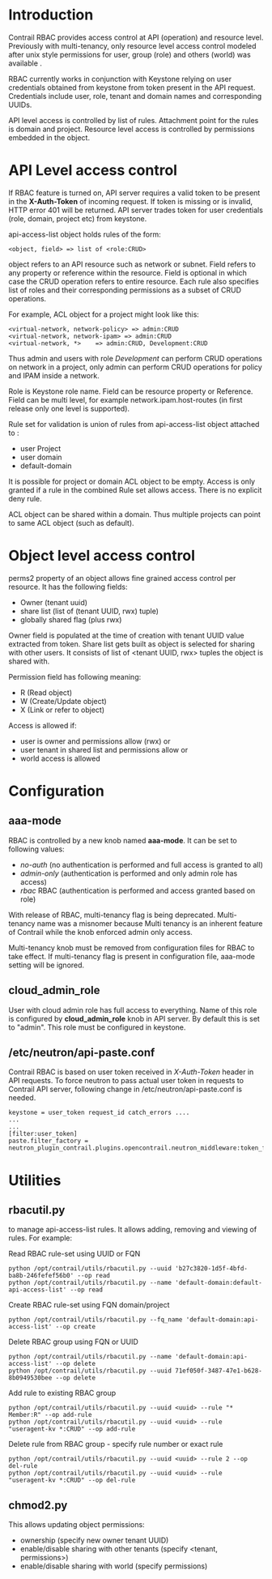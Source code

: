 # Introduction

Contrail RBAC provides access control at API (operation) and resource level. Previously with multi-tenancy, only resource level access control modeled after unix style permissions for user, group (role) and others (world) was available .

RBAC currently works in conjunction with Keystone relying on user credentials obtained from keystone from token present in the API request. Credentials include user, role, tenant and domain names and corresponding UUIDs.

API level access is controlled by list of rules. Attachment point for the rules is domain and project. Resource level access is controlled by permissions embedded in the object.

# API Level access control

If RBAC feature is turned on, API server requires a valid token to be present in the **X-Auth-Token** of incoming request. If token is missing or is invalid, HTTP error 401 will be returned. API server trades token for user credentials (role, domain, project etc) from keystone.

api-access-list object holds rules of the form:

    <object, field> => list of <role:CRUD>

object refers to an API resource such as network or subnet. Field refers to any property or reference within the resource. Field is optional in which case the CRUD operation refers to entire resource. Each rule also specifies list of roles and their corresponding permissions as a subset of CRUD operations.

For example, ACL object for a project might look like this:

    <virtual-network, network-policy> => admin:CRUD
    <virtual-network, network-ipam> => admin:CRUD
    <virtual-network, *>    => admin:CRUD, Development:CRUD

Thus admin and users with role <em>Development</em> can perform CRUD operations on network in a project, only admin can perform CRUD operations for policy and IPAM inside a network.

Role is Keystone role name. Field can be resource property or Reference. Field can be multi level, for example network.ipam.host-routes (in first release only one level is supported).

Rule set for validation is union of rules from api-access-list object attached to :
 - user Project
 - user domain 
 - default-domain 

It is possible for project or domain ACL object to be empty. Access is only granted if a rule in the combined Rule set allows access. There is no explicit deny rule.

ACL object can be shared within a domain. Thus multiple projects can point to same ACL object (such as default).

# Object level access control

perms2 property of an object allows fine grained access control per resource. It has the following fields:
 - Owner (tenant uuid)
 - share list (list of (tenant UUID, rwx) tuple)
 - globally shared flag (plus rwx)

Owner field is populated at the time of creation with tenant UUID value extracted from token. Share list gets built as object is selected for sharing with other users. It consists of list of <tenant UUID, rwx> tuples the object is shared with.

Permission field has following meaning:
  - R (Read object)
  - W (Create/Update object)
  - X (Link or refer to object)

Access is allowed if:
   - user is owner and permissions allow (rwx) or
   - user tenant in shared list and permissions allow or
   - world access is allowed

# Configuration

## aaa-mode
RBAC is controlled by a new knob named **aaa-mode**. It can be set to following values:

 - *no-auth* (no authentication is performed and full access is granted to all)
 - *admin-only* (authentication is performed and only admin role has access) 
 - *rbac* RBAC (authentication is performed and access granted based on role)

With release of RBAC, multi-tenancy flag is being deprecated. Multi-tenancy name was a misnomer because Multi tenancy is an inherent feature of Contrail while the knob enforced admin only access.  

Multi-tenancy knob must be removed from configuration files for RBAC to take effect. If multi-tenancy flag is present in configuration file, aaa-mode setting will be ignored. 

## cloud_admin_role
User with cloud admin role has full access to everything. Name of this role is configured by **cloud_admin_role** knob in API server. By default this is set to "admin". This role must be configured in keystone.

## /etc/neutron/api-paste.conf
Contrail RBAC is based on user token received in _X-Auth-Token_ header in API requests. To force neutron to pass actual user token in requests to Contrail API server, following change in /etc/neutron/api-paste.conf is needed.

    keystone = user_token request_id catch_errors ....
    ...
    ...
    [filter:user_token]
    paste.filter_factory = neutron_plugin_contrail.plugins.opencontrail.neutron_middleware:token_factory


# Utilities
## rbacutil.py
to manage api-access-list rules. It allows adding, removing and viewing of rules. For example:

Read RBAC rule-set using UUID or FQN

    python /opt/contrail/utils/rbacutil.py --uuid 'b27c3820-1d5f-4bfd-ba8b-246fefef56b0' --op read
    python /opt/contrail/utils/rbacutil.py --name 'default-domain:default-api-access-list' --op read

Create RBAC rule-set using FQN domain/project

    python /opt/contrail/utils/rbacutil.py --fq_name 'default-domain:api-access-list' --op create

Delete RBAC group using FQN or UUID

    python /opt/contrail/utils/rbacutil.py --name 'default-domain:api-access-list' --op delete
    python /opt/contrail/utils/rbacutil.py --uuid 71ef050f-3487-47e1-b628-8b0949530bee --op delete

Add rule to existing RBAC group

    python /opt/contrail/utils/rbacutil.py --uuid <uuid> --rule "* Member:R" --op add-rule
    python /opt/contrail/utils/rbacutil.py --uuid <uuid> --rule "useragent-kv *:CRUD" --op add-rule

Delete rule from RBAC group - specify rule number or exact rule

    python /opt/contrail/utils/rbacutil.py --uuid <uuid> --rule 2 --op del-rule
    python /opt/contrail/utils/rbacutil.py --uuid <uuid> --rule "useragent-kv *:CRUD" --op del-rule


## chmod2.py
This allows updating object permissions:
- ownership (specify new owner tenant UUID)
- enable/disable sharing with other tenants (specify <tenant, permissions>)
- enable/disable sharing with world (specify permissions)
